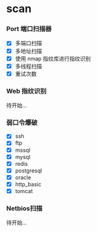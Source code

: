 # scan

### Port 端口扫描器

- [x] 多端口扫描
- [x] 多地址扫描
- [x] 使用 nmap 指纹库进行指纹识别
- [x] 多线程扫描
- [x] 重试次数

### Web 指纹识别

待开始...

### 弱口令爆破

- [x] ssh
- [x] ftp
- [x] mssql
- [x] mysql
- [x] redis
- [x] postgresql
- [x] oracle
- [x] http_basic
- [x] tomcat

### Netbios扫描

待开始...

